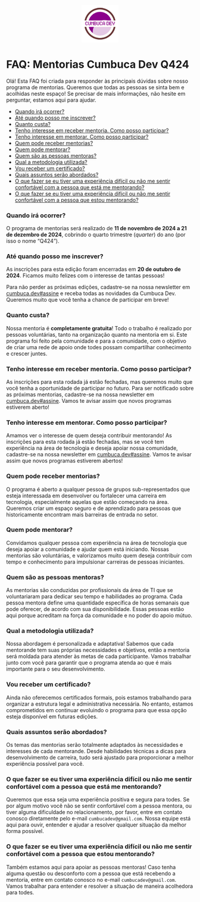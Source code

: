 <!-- markdownlint-disable MD001 -->

<div align="center">
  <picture>
    <source
      media="(prefers-color-scheme: dark)"
      srcset="https://github.com/cumbucadev/design/raw/main/images/logo-dark-transparent.png"
    >
    <img
      alt="Logo do Cumbuca Dev"
      src="https://github.com/cumbucadev/design/raw/main/images/logo-light-transparent.png"
      width="20%"
    >
  </picture>
</div>

# FAQ: Mentorias Cumbuca Dev Q424

Olá! Esta FAQ foi criada para responder às principais dúvidas sobre nosso programa de mentorias.
Queremos que todas as pessoas se sinta bem e acolhidas neste espaço! Se precisar de mais
informações, não hesite em perguntar, estamos aqui para ajudar.

* [Quando irá ocorrer?](#quando-irá-ocorrer)
* [Até quando posso me inscrever?](#até-quando-posso-me-inscrever)
* [Quanto custa?](#quanto-custa)
* [Tenho interesse em receber mentoria. Como posso participar?](#tenho-interesse-em-receber-mentoria-como-posso-participar)
* [Tenho interesse em mentorar. Como posso participar?](#tenho-interesse-em-mentorar-como-posso-participar)
* [Quem pode receber mentorias?](#quem-pode-receber-mentorias)
* [Quem pode mentorar?](#quem-pode-mentorar)
* [Quem são as pessoas mentoras?](#quem-são-as-pessoas-mentoras)
* [Qual a metodologia utilizada?](#qual-a-metodologia-utilizada)
* [Vou receber um certificado?](#vou-receber-um-certificado)
* [Quais assuntos serão abordados?](#quais-assuntos-serão-abordados)
* [O que fazer se eu tiver uma experiência difícil ou não me sentir confortável com a pessoa que está me mentorando?](#o-que-fazer-se-eu-tiver-uma-experiência-difícil-ou-não-me-sentir-confortável-com-a-pessoa-que-está-me-mentorando)
* [O que fazer se eu tiver uma experiência difícil ou não me sentir confortável com a pessoa que estou mentorando?](#o-que-fazer-se-eu-tiver-uma-experiência-difícil-ou-não-me-sentir-confortável-com-a-pessoa-que-estou-mentorando)

### Quando irá ocorrer?

O programa de mentorias será realizado de **11 de novembro de 2024 a 21 de dezembro de 2024**,
cobrindo o quarto trimestre (_quarter_) do ano (por isso o nome “Q424”).

### Até quando posso me inscrever?

As inscrições para esta edição foram encerradas em **20 de outubro de 2024**. Ficamos muito felizes
com o interesse de tantas pessoas!

Para não perder as próximas edições, cadastre-se na nossa newsletter em
[cumbuca.dev#assine](https://cumbuca.dev#assine) e receba todas as novidades da Cumbuca Dev.
Queremos muito que você tenha a chance de participar em breve!

### Quanto custa?

Nossa mentoria é **completamente gratuita**! Todo o trabalho é realizado por pessoas voluntárias,
tanto na organização quanto na mentoria em si. Este programa foi feito pela comunidade e para a
comunidade, com o objetivo de criar uma rede de apoio onde todes possam compartilhar conhecimento
e crescer juntes.

### Tenho interesse em receber mentoria. Como posso participar?

As inscrições para esta rodada já estão fechadas, mas queremos muito que você tenha a oportunidade
de participar no futuro. Para ser notificado sobre as próximas mentorias, cadastre-se na nossa
newsletter em [cumbuca.dev#assine](https://cumbuca.dev#assine). Vamos te avisar assim que novos
programas estiverem aberto!

### Tenho interesse em mentorar. Como posso participar?

Amamos ver o interesse de quem deseja contribuir mentorando! As inscrições para esta rodada já
estão fechadas, mas se você tem experiência na área de tecnologia e deseja apoiar nossa comunidade,
cadastre-se na nossa newsletter em [cumbuca.dev#assine](https://cumbuca.dev#assine). Vamos te
avisar assim que novos programas estiverem abertos!

### Quem pode receber mentorias?

O programa é aberto a qualquer pessoa de grupos sub-representados que esteja interessada em
desenvolver ou fortalecer uma carreira em tecnologia, especialmente aquelas que estão começando na
área. Queremos criar um espaço seguro e de aprendizado para pessoas que historicamente encontram
mais barreiras de entrada no setor.

### Quem pode mentorar?

Convidamos qualquer pessoa com experiência na área de tecnologia que deseja apoiar a comunidade e
ajudar quem está iniciando. Nossas mentorias são voluntárias, e valorizamos muito quem deseja
contribuir com tempo e conhecimento para impulsionar carreiras de pessoas iniciantes.

### Quem são as pessoas mentoras?

As mentorias são conduzidas por profissionais da área de TI que se voluntariaram para dedicar seu
tempo e habilidades ao programa. Cada pessoa mentora define uma quantidade específica de horas
semanais que pode oferecer, de acordo com sua disponibilidade. Essas pessoas estão aqui porque
acreditam na força da comunidade e no poder do apoio mútuo.

### Qual a metodologia utilizada?

Nossa abordagem é personalizada e adaptativa! Sabemos que cada mentorande tem suas próprias
necessidades e objetivos, então a mentoria será moldada para atender às metas de cada participante.
Vamos trabalhar junto com você para garantir que o programa atenda ao que é mais importante para
o seu desenvolvimento.

### Vou receber um certificado?

Ainda não oferecemos certificados formais, pois estamos trabalhando para organizar a estrutura legal
e administrativa necessária. No entanto, estamos comprometidos em continuar evoluindo o programa
para que essa opção esteja disponível em futuras edições.

### Quais assuntos serão abordados?

Os temas das mentorias serão totalmente adaptados às necessidades e interesses de cada mentorande.
Desde habilidades técnicas a dicas para desenvolvimento de carreira, tudo será ajustado para
proporcionar a melhor experiência possível para você.

### O que fazer se eu tiver uma experiência difícil ou não me sentir confortável com a pessoa que está me mentorando?

Queremos que essa seja uma experiência positiva e segura para todes. Se por algum motivo você não se
sentir confortável com a pessoa mentora, ou tiver alguma dificuldade no relacionamento, por favor,
entre em contato conosco diretamente pelo e-mail `cumbucadev@gmail.com`. Nossa equipe está aqui para
ouvir, entender e ajudar a resolver qualquer situação da melhor forma possível.

### O que fazer se eu tiver uma experiência difícil ou não me sentir confortável com a pessoa que estou mentorando?

Também estamos aqui para apoiar as pessoas mentoras! Caso tenha alguma questão ou desconforto com a
pessoa que está recebendo a mentoria, entre em contato conosco no e-mail `cumbucadev@gmail.com`.
Vamos trabalhar para entender e resolver a situação de maneira acolhedora para todes.

